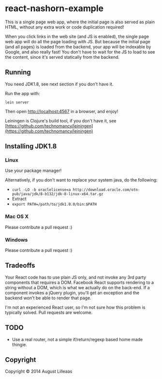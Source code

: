 # react-nashorn-example

This is a single page web app, where the initial page is also served as plain HTML, without any extra work or code duplication required!

When you click links in the web site (and JS is enabled), the single page web app will do all the page loading with JS. But because the initial page (and all pages) is loaded from the backend, your app will be indexable by Google, and also really fast! You don't have to wait for the JS to load to see the content, since it's served statically from the backend.

## Running

You need JDK1.8, see next section if you don't have it.

Run the app with:

    lein server

Then open [http://localhost:4567](http://localhost:4567) in a browser, and enjoy!

Leiningen is Clojure's build tool, if you don't have it, see [https://github.com/technomancy/leiningen](https://github.com/technomancy/leiningen)

## Installing JDK1.8

### Linux

Use your package manager!

Alternatively, if you don't want to replace your system java, do the following:

* `curl -LO -b oraclelicense=a http://download.oracle.com/otn-pub/java/jdk/8-b132/jdk-8-linux-x64.tar.gz`
* Extract
* `export PATH=/path/to/jdk1.8.0/bin:$PATH`

### Mac OS X

Please contribute a pull request :)

### Windows

Please contribute a pull request :)

## Tradeoffs

Your React code has to use plain JS only, and not invoke any 3rd party components that requires a DOM. Facebook React supports rendering to a string without a DOM, which is what we actually do on the back-end. If a component invokes a jQuery plugin, you'll get an exception and the backend won't be able to render that page.

I'm not an experienced React user, so I'm not sure how this problem is typically solved. Pull requests are welcome.

## TODO

* Use a real router, not a simple if/return/regexp based home made thingie.

## Copyright

Copyright © 2014 August Lilleaas

